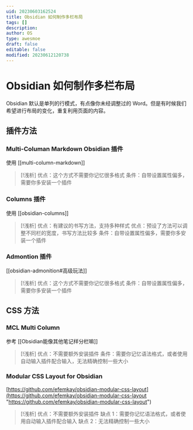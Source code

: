 ```yaml
---
uid: 20230603162524
title: Obsidian 如何制作多栏布局
tags: []
description: 
author: OS
type: awesmoe
draft: false
editable: false
modified: 20230612120738
---
```


# Obsidian 如何制作多栏布局

Obsidian 默认是单列的行模式，有点像你未经调整过的 Word。但是有时候我们希望进行布局的变化，重复利用页面的内容。

## 插件方法

### Multi-Columan Markdown Obsidian 插件

使用 [[multi-column-markdown]]

>[!浅析]
>优点：这个方式不需要你记忆很多格式
>条件：自带设置属性偏多，需要你多安装一个插件

### Columns 插件

使用 [[obsidian-columns]]

>[!浅析]
>优点：有建议的书写方法，支持多种样式
>优点：预设了方法可以调整不同栏的宽度，书写方法比较多
>条件：自带设置属性偏多，需要你多安装一个插件

### Admontion 插件

[[obsidian-admonition#高级玩法]]

>[!浅析]
>优点：这个方式不需要你记忆很多格式
>条件：自带设置属性偏多，需要你多安装一个插件

## CSS 方法

### MCL Multi Column

参考 [[Obsidian能像其他笔记样分栏嘛]]

>[!浅析]
>优点：不需要额外安装插件
>条件：需要你记忆语法格式，或者使用自动输入插件配合输入，无法精确控制一些大小

### Modular CSS Layout for Obsidian

[https://github.com/efemkay/obsidian-modular-css-layout](https://github.com/efemkay/obsidian-modular-css-layout "https://github.com/efemkay/obsidian-modular-css-layout")

>[!浅析]
>优点：不需要额外安装插件
>缺点 1：需要你记忆语法格式，或者使用自动输入插件配合输入
>缺点 2：无法精确控制一些大小